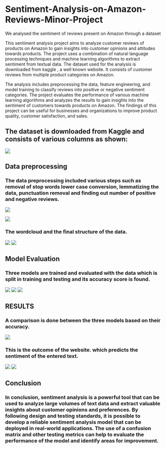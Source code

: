 # Sentiment-Analysis-on-Amazon-Reviews-Minor-Project

We analysed the sentiment of reviews present on Amazon through a dataset

This sentiment analysis project aims to analyze customer reviews of products on 
Amazon to gain insights into customer opinions and attitudes towards products. 
The project uses a combination of natural language processing techniques and 
machine learning algorithms to extract sentiment from textual data. The dataset 
used for the analysis is downloaded from kaggle , a well known website. It
consists of customer reviews from multiple product categories on Amazon. 


The analysis includes preprocessing the data, feature engineering, and model 
training to classify reviews into positive or negative sentiment categories. The 
project evaluates the performance of various machine learning algorithms and 
analyzes the results to gain insights into the sentiment of customers towards 
products on Amazon. The findings of this project can be useful for businesses 
and organizations to improve product quality, customer satisfaction, and sales.

## The dataset is downloaded from Kaggle and consists of various columns as shown:

![](/readme_images/image1.png)

## Data preprocessing

### The data preprocessing included various steps such as removal of stop words lower case conversion, lemmatizing the data, punctuation removal and finding out number of positive and negative reviews.

![](/readme_images/image2.png)

![](/readme_images/image3.png)

### The wordcloud and the final structure of the data.
![](/readme_images/image4.png)
![](/readme_images/image5.png)

## Model Evaluation
### Three models are trained and evaluated with the data which is split in training and testing and its accuracy score is found.
![](/readme_images/image6.png)
![](/readme_images/image7.png)
![](/readme_images/image8.png)

## RESULTS

### A comparison is done between the three models based on their accuracy.
![](/readme_images/image9.png)

### This is the outcome of the website. which predicts the sentiment of the entered text.

![](/readme_images/image10.png)
![](/readme_images/image11.png)

## Conclusion
### In conclusion, sentiment analysis is a powerful tool that can be used to analyze large volumes of text data and extract valuable insights about customer opinions and preferences. By following design and testing standards, it is possible to develop a reliable sentiment analysis model that can be deployed in real-world applications. The use of a confusion matrix and other testing metrics can help to evaluate the performance of the model and identify areas for improvement.
